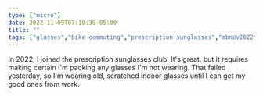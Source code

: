 ```yaml
---
type: ["micro"]
date: 2022-11-09T07:10:39-05:00
title: ""
tags: ["glasses","bike commuting","prescription sunglasses","mbnov2022"]
---
```

In 2022, I joined the prescription sunglasses club. It's great, but it requires making certain I'm packing any glasses I'm not wearing. That failed yesterday, so I'm wearing old, scratched indoor glasses until I can get my good ones from work.
